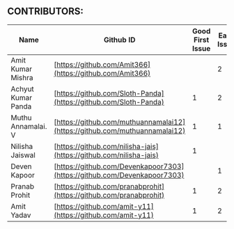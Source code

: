 ## CONTRIBUTORS: 

| Name                | Github ID                                                                  |  Good First Issue  |  Easy Issue  |  Medium Issue  |  Hard Issue  |  Total Points  |
| -------------------- | -------------------------------------------------------------------------- | ---------------- | ---------- | ------------ | ---------- | ------ |
|  Amit Kumar Mishra   | [https://github.com/Amit366](https://github.com/Amit366)                   |                  | 2          | 1            |            | 400    |
|  Achyut Kumar Panda  | [https://github.com/Sloth-Panda](https://github.com/Sloth-Panda)           | 1                | 2          |              | 1          | 750    |
|  Muthu Annamalai. V  | [https://github.com/muthuannamalai12](https://github.com/muthuannamalai12) | 1                | 1          |              |            | 150    |
|  Nilisha Jaiswal     | [https://github.com/nilisha-jais](https://github.com/nilisha-jais)         | 1                |            |              |            | 50     |
|  Deven Kapoor        | [https://github.com/Devenkapoor7303](https://github.com/Devenkapoor7303)   |                  | 1          |              |            | 100    |
|  Pranab Prohit       | [https://github.com/pranabprohit](https://github.com/pranabprohit)         | 1                | 2          |              |            | 250    |
|  Amit Yadav          | [https://github.com/amit-y11](https://github.com/amit-y11)                 | 1                | 2          |              |            | 250    |
